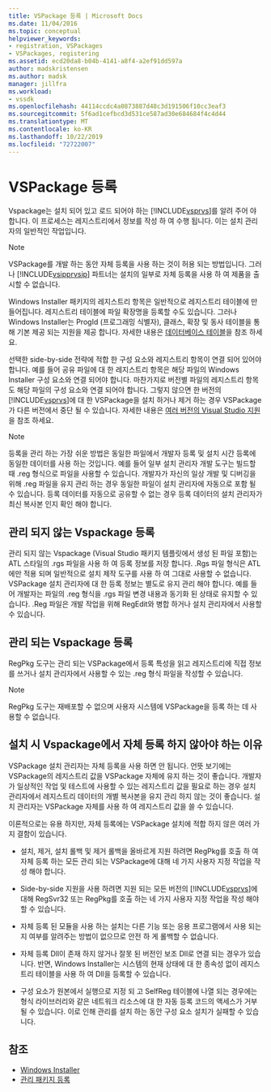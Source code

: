 ```yaml
---
title: VSPackage 등록 | Microsoft Docs
ms.date: 11/04/2016
ms.topic: conceptual
helpviewer_keywords:
- registration, VSPackages
- VSPackages, registering
ms.assetid: ecd20da8-b04b-4141-a8f4-a2ef91dd597a
author: madskristensen
ms.author: madsk
manager: jillfra
ms.workload:
- vssdk
ms.openlocfilehash: 44114ccdc4a0873887d48c3d191506f10cc3eaf3
ms.sourcegitcommit: 5f6ad1cefbcd3d531ce587ad30e684684f4c4d44
ms.translationtype: MT
ms.contentlocale: ko-KR
ms.lasthandoff: 10/22/2019
ms.locfileid: "72722007"
---
```

# <a name="vspackage-registration"></a>VSPackage 등록
Vspackage는 설치 되어 있고 로드 되어야 하는 [!INCLUDE[vsprvs](../../code-quality/includes/vsprvs_md.md)]를 알려 주어 야 합니다. 이 프로세스는 레지스트리에서 정보를 작성 하 여 수행 됩니다. 이는 설치 관리자의 일반적인 작업입니다.

> [!NOTE]
> VSPackage를 개발 하는 동안 자체 등록을 사용 하는 것이 허용 되는 방법입니다. 그러나 [!INCLUDE[vsipprvsip](../../extensibility/includes/vsipprvsip_md.md)] 파트너는 설치의 일부로 자체 등록을 사용 하 여 제품을 출시할 수 없습니다.

 Windows Installer 패키지의 레지스트리 항목은 일반적으로 레지스트리 테이블에 만들어집니다. 레지스트리 테이블에 파일 확장명을 등록할 수도 있습니다. 그러나 Windows Installer는 ProgId (프로그래밍 식별자), 클래스, 확장 및 동사 테이블을 통해 기본 제공 되는 지원을 제공 합니다. 자세한 내용은 [데이터베이스 테이블](/windows/desktop/Msi/database-tables)을 참조 하세요.

 선택한 side-by-side 전략에 적합 한 구성 요소와 레지스트리 항목이 연결 되어 있어야 합니다. 예를 들어 공유 파일에 대 한 레지스트리 항목은 해당 파일의 Windows Installer 구성 요소와 연결 되어야 합니다. 마찬가지로 버전별 파일의 레지스트리 항목도 해당 파일의 구성 요소와 연결 되어야 합니다. 그렇지 않으면 한 버전의 [!INCLUDE[vsprvs](../../code-quality/includes/vsprvs_md.md)]에 대 한 VSPackage을 설치 하거나 제거 하는 경우 VSPackage가 다른 버전에서 중단 될 수 있습니다. 자세한 내용은 [여러 버전의 Visual Studio 지원](../../extensibility/supporting-multiple-versions-of-visual-studio.md)을 참조 하세요.

> [!NOTE]
> 등록을 관리 하는 가장 쉬운 방법은 동일한 파일에서 개발자 등록 및 설치 시간 등록에 동일한 데이터를 사용 하는 것입니다. 예를 들어 일부 설치 관리자 개발 도구는 빌드할 때 .reg 형식으로 파일을 사용할 수 있습니다. 개발자가 자신의 일상 개발 및 디버깅을 위해 .reg 파일을 유지 관리 하는 경우 동일한 파일이 설치 관리자에 자동으로 포함 될 수 있습니다. 등록 데이터를 자동으로 공유할 수 없는 경우 등록 데이터의 설치 관리자가 최신 복사본 인지 확인 해야 합니다.

## <a name="registering-unmanaged-vspackages"></a>관리 되지 않는 Vspackage 등록
 관리 되지 않는 Vspackage (Visual Studio 패키지 템플릿에서 생성 된 파일 포함)는 ATL 스타일의 .rgs 파일을 사용 하 여 등록 정보를 저장 합니다. .Rgs 파일 형식은 ATL에만 적용 되며 일반적으로 설치 제작 도구를 사용 하 여 그대로 사용할 수 없습니다. VSPackage 설치 관리자에 대 한 등록 정보는 별도로 유지 관리 해야 합니다. 예를 들어 개발자는 파일의 .reg 형식을 .rgs 파일 변경 내용과 동기화 된 상태로 유지할 수 있습니다. .Reg 파일은 개발 작업을 위해 RegEdit와 병합 하거나 설치 관리자에서 사용할 수 있습니다.

## <a name="registering-managed-vspackages"></a>관리 되는 Vspackage 등록
 RegPkg 도구는 관리 되는 VSPackage에서 등록 특성을 읽고 레지스트리에 직접 정보를 쓰거나 설치 관리자에서 사용할 수 있는 .reg 형식 파일을 작성할 수 있습니다.

> [!NOTE]
> RegPkg 도구는 재배포할 수 없으며 사용자 시스템에 VSPackage을 등록 하는 데 사용할 수 없습니다.

## <a name="why-vspackages-should-not-self-register-at-install-time"></a>설치 시 Vspackage에서 자체 등록 하지 않아야 하는 이유
 VSPackage 설치 관리자는 자체 등록을 사용 하면 안 됩니다. 언뜻 보기에는 VSPackage의 레지스트리 값을 VSPackage 자체에 유지 하는 것이 좋습니다. 개발자가 일상적인 작업 및 테스트에 사용할 수 있는 레지스트리 값을 필요로 하는 경우 설치 관리자에서 레지스트리 데이터의 개별 복사본을 유지 관리 하지 않는 것이 좋습니다. 설치 관리자는 VSPackage 자체를 사용 하 여 레지스트리 값을 쓸 수 있습니다.

 이론적으로는 유용 하지만, 자체 등록에는 VSPackage 설치에 적합 하지 않은 여러 가지 결함이 있습니다.

- 설치, 제거, 설치 롤백 및 제거 롤백을 올바르게 지원 하려면 RegPkg를 호출 하 여 자체 등록 하는 모든 관리 되는 VSPackage에 대해 네 가지 사용자 지정 작업을 작성 해야 합니다.

- Side-by-side 지원을 사용 하려면 지원 되는 모든 버전의 [!INCLUDE[vsprvs](../../code-quality/includes/vsprvs_md.md)]에 대해 RegSvr32 또는 RegPkg를 호출 하는 네 가지 사용자 지정 작업을 작성 해야 할 수 있습니다.

- 자체 등록 된 모듈을 사용 하는 설치는 다른 기능 또는 응용 프로그램에서 사용 되는지 여부를 알려주는 방법이 없으므로 안전 하 게 롤백할 수 없습니다.

- 자체 등록 Dll이 존재 하지 않거나 잘못 된 버전인 보조 Dll로 연결 되는 경우가 있습니다. 반면, Windows Installer는 시스템의 현재 상태에 대 한 종속성 없이 레지스트리 테이블을 사용 하 여 Dll을 등록할 수 있습니다.

- 구성 요소가 원본에서 실행으로 지정 되 고 SelfReg 테이블에 나열 되는 경우에는 형식 라이브러리와 같은 네트워크 리소스에 대 한 자동 등록 코드의 액세스가 거부 될 수 있습니다. 이로 인해 관리를 설치 하는 동안 구성 요소 설치가 실패할 수 있습니다.

## <a name="see-also"></a>참조
- [Windows Installer](/windows/desktop/Msi/windows-installer-portal)
- [관리 패키지 등록](https://msdn.microsoft.com/library/f69e0ea3-6a92-4639-8ca9-4c9c210e58a1)